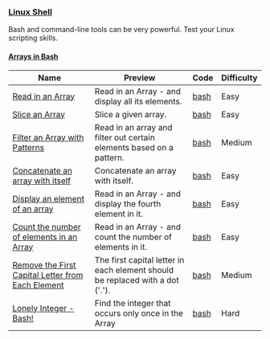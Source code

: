 ### [Linux Shell](https://www.hackerrank.com/domains/shell)
Bash and command-line tools can be very powerful. Test your Linux scripting skills.

#### [Arrays in Bash](https://www.hackerrank.com/domains/shell/arrays-in-bash)

Name | Preview | Code | Difficulty
---- | ------- | ---- | ----------
[Read in an Array](https://www.hackerrank.com/challenges/bash-tutorials-read-in-an-array)|Read in an Array - and display all its elements.|[bash](bash-tutorials-read-in-an-array.sh)|Easy
[Slice an Array](https://www.hackerrank.com/challenges/bash-tutorials-slice-an-array)|Slice a given array.|[bash](bash-tutorials-slice-an-array.sh)|Easy
[Filter an Array with Patterns](https://www.hackerrank.com/challenges/bash-tutorials-filter-an-array-with-patterns)|Read in an array and filter out certain elements based on a pattern.|[bash](bash-tutorials-filter-an-array-with-patterns.sh)|Medium
[Concatenate an array with itself](https://www.hackerrank.com/challenges/bash-tutorials-concatenate-an-array-with-itself)|Concatenate an array with itself.|[bash](bash-tutorials-concatenate-an-array-with-itself.sh)|Easy
[Display an element of an array](https://www.hackerrank.com/challenges/bash-tutorials-display-the-third-element-of-an-array)|Read in an Array - and display the fourth element in it.|[bash](bash-tutorials-display-the-third-element-of-an-array.sh)|Easy
[Count the number of elements in an Array](https://www.hackerrank.com/challenges/bash-tutorials-count-the-number-of-elements-in-an-array)|Read in an Array - and count the number of elements in it.|[bash](bash-tutorials-count-the-number-of-elements-in-an-array.sh)|Easy
[Remove the First Capital Letter from Each Element](https://www.hackerrank.com/challenges/bash-tutorials-remove-the-first-capital-letter-from-each-array-element)|The first capital letter in each element should be replaced with a dot ('.').|[bash](bash-tutorials-remove-the-first-capital-letter-from-each-array-element.sh)|Medium
[Lonely Integer - Bash!](https://www.hackerrank.com/challenges/lonely-integer-2)|Find the integer that occurs only once in the Array|[bash](lonely-integer-2.sh)|Hard

